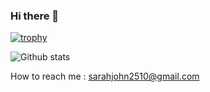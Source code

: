 ### Hi there 👋


[![trophy](https://github-profile-trophy.vercel.app/?username=Sarah-2510)](https://github.com/ryo-ma/github-profile-trophy)

![Github stats](https://github-readme-stats.vercel.app/api?username=Sarah-2510)

How to reach me : sarahjohn2510@gmail.com 



